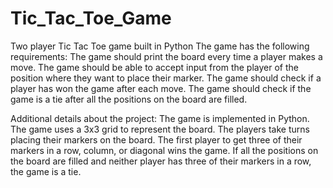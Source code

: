 # Tic_Tac_Toe_Game
Two player Tic Tac Toe game built in Python
The game has the following requirements:
The game should print the board every time a player makes a move.
The game should be able to accept input from the player of the position where they want to place their marker.
The game should check if a player has won the game after each move.
The game should check if the game is a tie after all the positions on the board are filled.

Additional details about the project:
The game is implemented in Python.
The game uses a 3x3 grid to represent the board.
The players take turns placing their markers on the board.
The first player to get three of their markers in a row, column, or diagonal wins the game.
If all the positions on the board are filled and neither player has three of their markers in a row, the game is a tie.
